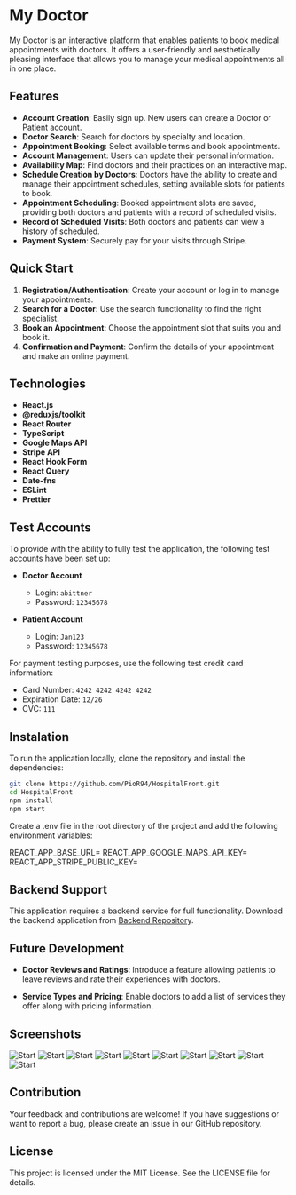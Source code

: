 # My Doctor

My Doctor is an interactive platform that enables patients to book medical appointments with doctors. It offers a user-friendly and aesthetically pleasing interface that allows you to manage your medical appointments all in one place.

## Features
- **Account Creation**: Easily sign up.  New users can create a Doctor or Patient account.
- **Doctor Search**: Search for doctors by specialty and location.
- **Appointment Booking**: Select available terms and book appointments.
- **Account Management**: Users can update their personal information.
- **Availability Map**: Find doctors and their practices on an interactive map.
 - **Schedule Creation by Doctors**: Doctors have the ability to create and manage their appointment schedules, setting available slots for patients to book.
  - **Appointment Scheduling**: Booked appointment slots are saved, providing both doctors and patients with a record of scheduled visits.
   - **Record of Scheduled Visits**: Both doctors and patients can view a history of scheduled.
- **Payment System**: Securely pay for your visits through Stripe.

## Quick Start

1. **Registration/Authentication**: Create your account or log in to manage your appointments.
2. **Search for a Doctor**: Use the search functionality to find the right specialist.
3. **Book an Appointment**: Choose the appointment slot that suits you and book it.
4. **Confirmation and Payment**: Confirm the details of your appointment and make an online payment.

## Technologies

- **React.js**
- **@reduxjs/toolkit**
- **React Router**
- **TypeScript**
- **Google Maps API**
- **Stripe API**
- **React Hook Form**
- **React Query**
- **Date-fns**
- **ESLint**
- **Prettier**

## Test Accounts

To provide with the ability to fully test the application, the following test accounts have been set up:

- **Doctor Account**
  - Login: `abittner`
  - Password: `12345678`

- **Patient Account**
  - Login: `Jan123`
  - Password: `12345678`


For payment testing purposes, use the following test credit card information:

- Card Number: `4242 4242 4242 4242`
- Expiration Date: `12/26`
- CVC: `111`

## Instalation

To run the application locally, clone the repository and install the dependencies:

```bash
git clone https://github.com/PioR94/HospitalFront.git
cd HospitalFront
npm install
npm start
```

Create a .env file in the root directory of the project and add the following environment variables:

REACT_APP_BASE_URL=<your-backend-api-url>
REACT_APP_GOOGLE_MAPS_API_KEY=<your-google-maps-api-key>
REACT_APP_STRIPE_PUBLIC_KEY=<your-stripe-public-key>


## Backend Support

This application requires a backend service for full functionality. Download the backend application from [Backend Repository](https://github.com/PioR94/HospitalBack).

## Future Development

- **Doctor Reviews and Ratings**: Introduce a feature allowing patients to leave reviews and rate their experiences with doctors. 
  
- **Service Types and Pricing**: Enable doctors to add a list of services they offer along with pricing information. 

## Screenshots

![Start](public/readme/start-page.png)
![Start](public/readme/rejestration.png)
![Start](public/readme/login.png)
![Start](public/readme/patient-account.png)
![Start](public/readme/list.png)
![Start](public/readme/map.png)
![Start](public/readme/profile.png)
![Start](public/readme/visits.png)
![Start](public/readme/schedule.png)
![Start](public/readme/stripe.png)

## Contribution

Your feedback and contributions are welcome! If you have suggestions or want to report a bug, please create an issue in our GitHub repository.

## License

This project is licensed under the MIT License. See the LICENSE file for details.
